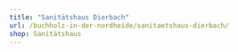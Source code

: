 ```yaml
---
title: "Sanitätshaus Dierbach"
url: /buchholz-in-der-nordheide/sanitaetshaus-dierbach/
shop: Sanitätshaus
---
```

